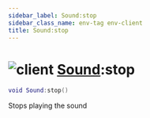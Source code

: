 ```yaml
---
sidebar_label: Sound:stop
sidebar_class_name: env-tag env-client
title: Sound:stop
---
```


# <img src='/img/wiki/client.png' alt='client' classname='env-tag' /> [Sound](../sound/README.md):stop

```lua
void Sound:stop()
```

Stops playing the sound<br/>

